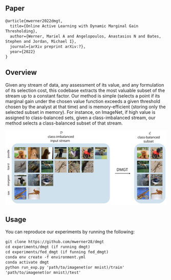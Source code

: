 ## Paper
```
@article{mwerner2022dmgt,
  title={Online Active Learning with Dynamic Marginal Gain Thresholding},
  author={Werner, Mariel A and Angelopoulos, Anastasios N and Bates, Stephen and Jordan, Michael I},
  journal={arXiv preprint arXiv:?},
  year={2022}
}
```
## Overview
Given any stream of data, any assessment of its value, and any formulation of its selection cost, this codebase extracts the most valuable subset of the stream up to a constant factor. Our method is simple (selects a point if its marginal gain under the chosen value function exceeds a given threshold chosen by the analyst at that time) and is memory-efficient (storing only the selected subset in memory). For instance, on ImageNet, if high value is assigned to class-balanced sets, given a class-imbalanced stream, our method selects a class-balanced subset of that stream. 
<p align="center">
  <img src="plots/outputs/figure1.svg">
</p>

## Usage
You can reproduce our experiments by running the following:
```
git clone https://github.com/mwerner28/dmgt
cd experiments/dmgt (if running dmgt)
cd experiments/fed_dmgt (if funning fed_dmgt)
conda env create -f environment.yml
conda activate dmgt
python run_exp.py 'path/to/imagenet(or mnist)/train' 'path/to/imagenet(or mnist)/test'
```
